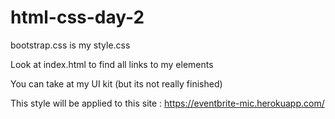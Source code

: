 # html-css-day-2

bootstrap.css is my style.css

Look at index.html to find all links to my elements

You can take at my UI kit (but its not really finished)

This style will be applied to this site : https://eventbrite-mic.herokuapp.com/